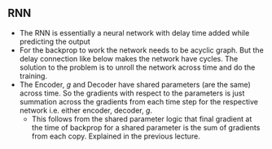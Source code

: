 ## RNN
- The RNN is essentially a neural network with delay time added while predicting the output
- For the backprop to work the network needs to be acyclic graph. But the delay connection like below makes the network have cycles. The solution to the problem is to unroll the network across time and do the training.
- The Encoder, $g$ and Decoder have shared parameters (are the same) across time. So the gradients with respect to the parameters is just summation across the gradients from each time step for the respective network i.e. either encoder, decoder, $g$.
    -  This follows from the shared parameter logic that final gradient at the time of backprop for a shared parameter is the sum of gradients from each copy. Explained in the previous lecture.
